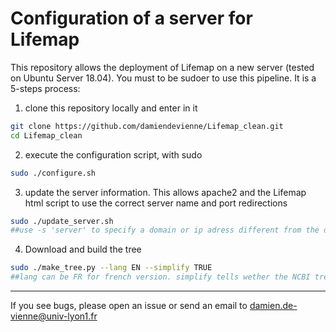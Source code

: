# Configuration of a server for Lifemap

This repository allows the deployment of Lifemap on a new server (tested on Ubuntu Server 18.04). 
You must to be sudoer to use this pipeline. 
It is a 5-steps process: 

1. clone this repository locally and enter in it

```bash
git clone https://github.com/damiendevienne/Lifemap_clean.git
cd Lifemap_clean
```
2. execute the configuration script, with sudo

```bash
sudo ./configure.sh
```
3. update the server information. This allows apache2 and the Lifemap html script to use the correct server name and port redirections

```bash
sudo ./update_server.sh
##use -s 'server' to specify a domain or ip adress different from the default one (retrieved with command 'curl ificonfig.me')
```
4. Download and build the tree

```bash
sudo ./make_tree.py --lang EN --simplify TRUE
##lang can be FR for french version. simplify tells wether the NCBI tree should be simplified beforehand by removing unidentified species. 
```

---

If you see bugs, please open an issue or send an email to damien.de-vienne@univ-lyon1.fr

